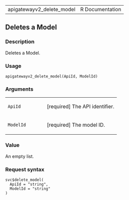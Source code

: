 <table style="width: 100%;">
<tbody>
<tr class="odd">
<td>apigatewayv2_delete_model</td>
<td style="text-align: right;">R Documentation</td>
</tr>
</tbody>
</table>

## Deletes a Model

### Description

Deletes a Model.

### Usage

    apigatewayv2_delete_model(ApiId, ModelId)

### Arguments

<table>
<colgroup>
<col style="width: 35%" />
<col style="width: 65%" />
</colgroup>
<tbody>
<tr class="odd">
<td><code id="apigatewayv2_delete_model_:_ApiId">ApiId</code></td>
<td><p>[required] The API identifier.</p></td>
</tr>
<tr class="even">
<td><code id="apigatewayv2_delete_model_:_ModelId">ModelId</code></td>
<td><p>[required] The model ID.</p></td>
</tr>
</tbody>
</table>

### Value

An empty list.

### Request syntax

    svc$delete_model(
      ApiId = "string",
      ModelId = "string"
    )
